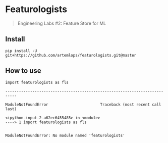 # Featurologists
> Engineering Labs #2: Feature Store for ML


## Install

`pip install -U git+https://github.com/artemlops/featurologists.git@master`

## How to use

```
import featurologists as fls
```


    ---------------------------------------------------------------------------

    ModuleNotFoundError                       Traceback (most recent call last)

    <ipython-input-2-a62ec6455485> in <module>
    ----> 1 import featurologists as fls
    

    ModuleNotFoundError: No module named 'featurologists'

